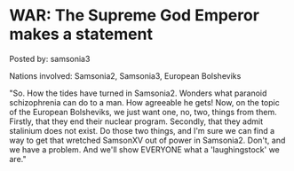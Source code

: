 # WAR: The Supreme God Emperor makes a statement

Posted by: samsonia3

Nations involved: Samsonia2, Samsonia3, European Bolsheviks

"So. How the tides have turned in Samsonia2. Wonders what paranoid schizophrenia can do to a man. How agreeable he gets! Now, on the topic of the European Bolsheviks, we just want one, no, two, things from them. Firstly, that they end their nuclear program. Secondly, that they admit stalinium does not exist. Do those two things, and I'm sure we can find a way to get that wretched SamsonXV out of power in Samsonia2. Don't, and we have a problem. And we'll show EVERYONE what a 'laughingstock' we are." 

